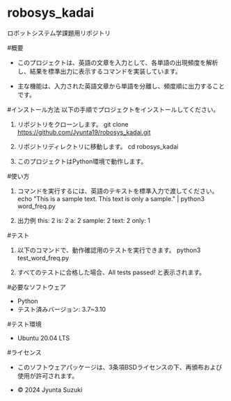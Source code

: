 # robosys_kadai
ロボットシステム学課題用リポジトリ

#概要
- このプロジェクトは、英語の文章を入力として、各単語の出現頻度を解析し、結果を標準出力に表示するコマンドを実装しています。

- 主な機能は、入力された英語文章から単語を分離し、頻度順に出力することです。

#インストール方法
以下の手順でプロジェクトをインストールしてください。

1. リポジトリをクローンします。
git clone https://github.com/Jyunta19/robosys_kadai.git

2. リポジトリディレクトリに移動します。
cd robosys_kadai

3. このプロジェクトはPython環境で動作します。

#使い方
1. コマンドを実行するには、英語のテキストを標準入力で渡してください。
echo "This is a sample text. This text is only a sample." | python3 word_freq.py

2. 出力例
this: 2
is: 2
a: 2
sample: 2
text: 2
only: 1

#テスト
1. 以下のコマンドで、動作確認用のテストを実行できます。
python3 test_word_freq.py

2. すべてのテストに合格した場合、All tests passed! と表示されます。

#必要なソフトウェア
- Python
 - テスト済みバージョン: 3.7~3.10

#テスト環境
- Ubuntu 20.04 LTS

#ライセンス
- このソフトウェアパッケージは、3条項BSDライセンスの下、再頒布および使用が許可されます。

- © 2024 Jyunta Suzuki
